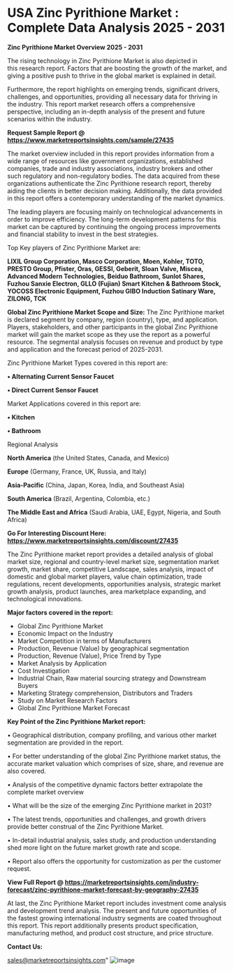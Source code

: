 # USA Zinc Pyrithione Market : Complete Data Analysis 2025 - 2031

<Strong> Zinc Pyrithione Market Overview 2025 - 2031</strong>

The rising technology in Zinc Pyrithione Market is also depicted in this research report. Factors that are boosting the growth of the market, and giving a positive push to thrive in the global market is explained in detail.

Furthermore, the report highlights on emerging trends, significant drivers, challenges, and opportunities, providing all necessary data for thriving in the industry. This report market research offers a comprehensive perspective, including an in-depth analysis of the present and future scenarios within the industry.

<strong>Request Sample Report @ <a href=https://www.marketreportsinsights.com/sample/27435>https://www.marketreportsinsights.com/sample/27435</a></strong>

The market overview included in this report provides information from a wide range of resources like government organizations, established companies, trade and industry associations, industry brokers and other such regulatory and non-regulatory bodies. The data acquired from these organizations authenticate the Zinc Pyrithione research report, thereby aiding the clients in better decision making. Additionally, the data provided in this report offers a contemporary understanding of the market dynamics.

The leading players are focusing mainly on technological advancements in order to improve efficiency. The long-term development patterns for this market can be captured by continuing the ongoing process improvements and financial stability to invest in the best strategies.

Top Key players of Zinc Pyrithione Market are:

<strong>LIXIL Group Corporation, Masco Corporation, Moen, Kohler, TOTO, PRESTO Group, Pfister, Oras, GESSI, Geberit, Sloan Valve, Miscea, Advanced Modern Technologies, Beiduo Bathroom, Sunlot Shares, Fuzhou Sanxie Electron, GLLO (Fujian) Smart Kitchen & Bathroom Stock, YOCOSS Electronic Equipment, Fuzhou GIBO Induction Satinary Ware, ZILONG, TCK</strong>

<strong><b>Global Zinc Pyrithione Market Scope and Size:</b></strong>
The Zinc Pyrithione market is declared segment by company, region (country), type, and application. Players, stakeholders, and other participants in the global Zinc Pyrithione market will gain the market scope as they use the report as a powerful resource. The segmental analysis focuses on revenue and product by type and application and the forecast period of 2025-2031.

Zinc Pyrithione Market Types covered in this report are:

<strong>• Alternating Current Sensor Faucet

• Direct Current Sensor Faucet</strong>

Market Applications covered in this report are:

<strong>• Kitchen

• Bathroom</strong> 

Regional Analysis

<strong>North America</strong> (the United States, Canada, and Mexico)

<strong>Europe</strong> (Germany, France, UK, Russia, and Italy)

<strong>Asia-Pacific</strong> (China, Japan, Korea, India, and Southeast Asia)

<strong>South America</strong> (Brazil, Argentina, Colombia, etc.)

<strong>The Middle East and Africa</strong> (Saudi Arabia, UAE, Egypt, Nigeria, and South Africa)

<strong>Go For Interesting Discount Here: <a href=https://www.marketreportsinsights.com/discount/27435>https://www.marketreportsinsights.com/discount/27435</a></strong>

The Zinc Pyrithione market report provides a detailed analysis of global market size, regional and country-level market size, segmentation market growth, market share, competitive Landscape, sales analysis, impact of domestic and global market players, value chain optimization, trade regulations, recent developments, opportunities analysis, strategic market growth analysis, product launches, area marketplace expanding, and technological innovations.

<strong><b>Major factors covered in the report:</b></strong>
<ul>
  <li>Global Zinc Pyrithione Market </li>
  <li>Economic Impact on the Industry</li>
  <li>Market Competition in terms of Manufacturers</li>
  <li>Production, Revenue (Value) by geographical segmentation</li>
  <li>Production, Revenue (Value), Price Trend by Type</li>
  <li>Market Analysis by Application</li>
  <li>Cost Investigation</li>
  <li>Industrial Chain, Raw material sourcing strategy and Downstream Buyers</li>
  <li>Marketing Strategy comprehension, Distributors and Traders</li>
  <li>Study on Market Research Factors</li>
  <li>Global Zinc Pyrithione Market Forecast</li>
</ul>

<strong><b>Key Point of the Zinc Pyrithione Market report:</b></strong>

• Geographical distribution, company profiling, and various other market segmentation are provided in the report.

• For better understanding of the global Zinc Pyrithione market status, the accurate market valuation which comprises of size, share, and revenue are also covered.

• Analysis of the competitive dynamic factors better extrapolate the complete market overview

• What will be the size of the emerging Zinc Pyrithione market in 2031?

• The latest trends, opportunities and challenges, and growth drivers provide better construal of the Zinc Pyrithione Market.

• In-detail industrial analysis, sales study, and production understanding shed more light on the future market growth rate and scope.

• Report also offers the opportunity for customization as per the customer request.

<strong><b>View Full Report @ <a href=https://marketreportsinsights.com/industry-forecast/zinc-pyrithione-market-forecast-by-geography-27435>https://marketreportsinsights.com/industry-forecast/zinc-pyrithione-market-forecast-by-geography-27435</a></b></strong>


At last, the Zinc Pyrithione Market report includes investment come analysis and development trend analysis. The present and future opportunities of the fastest growing international industry segments are coated throughout this report. This report additionally presents product specification, manufacturing method, and product cost structure, and price structure.

<strong>Contact Us:</strong>

sales@marketreportsinsights.com"
![image](https://github.com/user-attachments/assets/5672c40d-2a16-4364-b210-4a0d91632d67)
